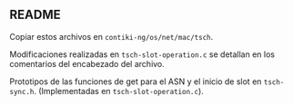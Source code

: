 ## README

Copiar estos archivos en ``contiki-ng/os/net/mac/tsch``.

Modificaciones realizadas en ``tsch-slot-operation.c`` se detallan en los comentarios del encabezado del archivo.

Prototipos de las funciones de get para el ASN y el inicio de slot en ``tsch-sync.h``. (Implementadas en ``tsch-slot-operation.c``).
